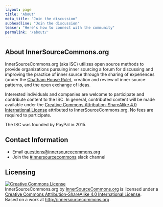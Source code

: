 ```yaml
---
layout: page
title: 'About'
meta_title: "Join the discussion"
subheadline: "Join the discussion"
teaser: "Here's how to connect with the community"
permalink: '/about/'
---
```


## About InnerSourceCommons.org
InnerSourceCommons.org (aka ISC) utilizes open source methods to provide organizations pursuing inner sourcing a forum for discussing and improving the practice of inner source through the sharing of experiences (under the [Chatham House Rule](https://www.chathamhouse.org/about/chatham-house-rule)), creation and review of inner source patterns, and the open exchange of ideas.

Interested individuals and companies are welcome to participate and contribute content to the ISC. In general, contributed content will be made available under the [Creative Commons Attribution-ShareAlike 4.0 International License](http://creativecommons.org/licenses/by-sa/4.0/) attributed to InnerSourceCommons.org. No fees are required to participate.

The ISC was founded by PayPal in 2015.

## Contact Information
* Email <questions@innersourcecommons.org>
* Join the [#innersourcecommons](https://isc-inviter.herokuapp.com/) slack channel

## Licensing
<a rel="license" href="http://creativecommons.org/licenses/by-sa/4.0/"><img alt="Creative Commons License" style="border-width:0" src="https://i.creativecommons.org/l/by-sa/4.0/88x31.png" /></a><br /><span xmlns:dct="http://purl.org/dc/terms/" href="http://purl.org/dc/dcmitype/Text" property="dct:title" rel="dct:type">InnerSourceCommons.org</span> by <a xmlns:cc="http://creativecommons.org/ns#" href="innersourcecommons.org" property="cc:attributionName" rel="cc:attributionURL">InnerSourceCommons.org</a> is licensed under a <a rel="license" href="http://creativecommons.org/licenses/by-sa/4.0/">Creative Commons Attribution-ShareAlike 4.0 International License</a>.<br />Based on a work at <a xmlns:dct="http://purl.org/dc/terms/" href="http://innersourcecommons.org" rel="dct:source">http://innersourcecommons.org</a>.
